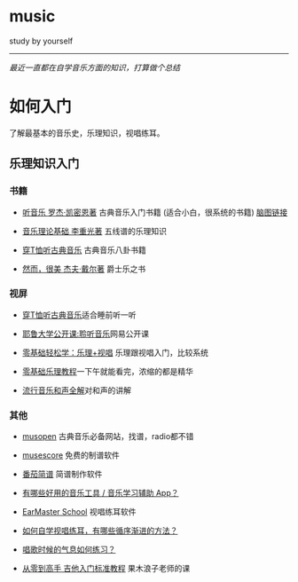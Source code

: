 # music
study by yourself

---

*最近一直都在自学音乐方面的知识，打算做个总结*

# 如何入门

了解最基本的音乐史，乐理知识，视唱练耳。


## 乐理知识入门

### 书籍
 + [听音乐  罗杰·凯密恩著](http://item.jd.com/10096357.html) 古典音乐入门书籍 (适合小白，很系统的书籍) [脑图链接](https://www.processon.com/mindmap/5b67bcc1e4b0be50ead0c29e)
 
 + [音乐理论基础  李重光著](https://baike.baidu.com/item/%E9%9F%B3%E4%B9%90%E7%90%86%E8%AE%BA%E5%9F%BA%E7%A1%80) 五线谱的乐理知识
 
 + [穿T恤听古典音乐](https://book.douban.com/subject/26952431/) 古典音乐八卦书籍  
 
 + [然而，很美  杰夫·戴尔著](https://book.douban.com/subject/26716257/) 爵士乐之书  
 

 
### 视屏

 + [穿T恤听古典音乐](http://mooc1.chaoxing.com/course/90074669.html)适合睡前听一听
 
 + [耶鲁大学公开课:聆听音乐](http://open.163.com/movie/2008/7/P/8/M6HUGST1G_M6HUJ4TP8.html)网易公开课
 
 + [零基础轻松学：乐理+视唱](http://study.163.com/series/1001306002.htm) 乐理跟视唱入门，比较系统
 
 + [零基础乐理教程](http://www.doyoudo.com/p/5001093.html)一下午就能看完，浓缩的都是精华
 
 + [流行音乐和声全解](http://doyoudo.com/p/5001830.html)对和声的讲解
 
### 其他
 + [musopen](https://musopen.org/radio/) 古典音乐必备网站，找谱，radio都不错
 
 + [musescore](https://musescore.org/zh-hans) 免费的制谱软件
 
 + [番茄简谱](http://www.qupu123.com/soft) 简谱制作软件
 
 + [有哪些好用的音乐工具 / 音乐学习辅助 App？](https://www.zhihu.com/question/29935529)
 
 + [EarMaster School](http://www.qupu123.com/soft/q62.html) 视唱练耳软件
 
 + [如何自学视唱练耳，有哪些循序渐进的方法？](https://www.zhihu.com/question/20883488/answer/23901661)
 
 + [唱歌时候的气息如何练习？](https://www.zhihu.com/question/25303181/answer/30527293)
 
 
 + [从零到高手 吉他入门标准教程](http://study.163.com/course/introduction.htm?courseId=821008#/courseDetail?tab=1) 果木浪子老师的课


 
 
 

